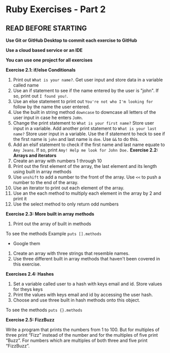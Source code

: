 # Ruby Exercises - Part 2

## READ BEFORE STARTING

**Use Git or GitHub Desktop to commit each exercise  to GitHub** <br>

**Use a cloud based service or an IDE**<br>

**You can use one project for all exercises**<br>

**Exercise 2.1: if/else Conditionals**

1. Print out `What is your name?`. Get user input and store data in a variable called name
2. Use an if statement to see if the name entered by the user is "john". If so, print out `I found you!`.
3. Use an else statement to print out `You're not who I'm looking for ` follow by the name the user entered.
4. Use the built in string method `downcase` to downcase all letters of the user input in case he enters `JoHn`.
5. Change the print statement to `What is your first name?` Store user input in a variable. Add another print statement to `What is your last name?` Store user input in a variable. Use the if statement to heck to see if the first name is `john` and last name is `doe`. Use `&&` to do this.
6. Add an elsif statement to check if the first name and last name equate to `Amy Jeans`. If so, print `Amy! Help me look for John Doe.`
   **Exercise 2.2: Arrays and iterators**
7. Create an array with numbers 1 through 10
8. Print out the first element of the array, the last element and its length using built in array methods
9. Use `unshift` to add a number to the front of the array. Use `<<` to push a number to the end of the array.
10. Use an iterator to print out each element of the array.
11. Use an the each method to multiply each element in the array by 2 and print it
12. Use the select method to only return odd numbers

**Exercise 2.3: More built in array methods**

1. Print out the array of built in methods

To see the methods
Example `puts [].methods`

- Google them

1. Create an array with three strings that resemble names.
2. Use three different built in array methods that haven't been covered in this exercise.

**Exercises 2.4: Hashes**

1. Set a variable called user to a hash with keys email and id. Store values for theys keys
2. Print the values with keys email and id by accessing the user hash.
3. Choose and use three built in hash methods onto this object.

To see the methods
`puts {}.methods`


**Exercise 2.5: FizzBuzz** <br>

Write a program that prints the numbers from 1 to 100.
But for multiples of three print “Fizz” instead of the
number and for the multiples of five print “Buzz”. For
numbers which are multiples of both three and five
print “FizzBuzz”.
